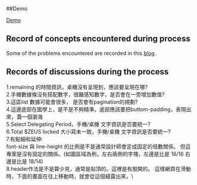 ##Demo

[Demo](https://zeus-network-demo.netlify.app/)

## Record of concepts encountered during process

Some of the problems encountered are recorded in this [blog](https://medium.com/@is_code_not_cold/%E5%89%8D%E7%AB%AF%E5%88%87%E7%89%88%E9%81%8E%E7%A8%8B%E4%B8%AD%E9%81%87%E5%88%B0%E7%9A%84%E8%A7%80%E5%BF%B5%E7%B4%80%E9%8C%84-6ddd2b2aef33).

## Records of discussions during the process

1.remaining 的時間資訊，桌機沒有呈現到，應該要呈現在哪?\
2.手機數據條沒有搭配數字，很難感知數字，是否會在一旁增加數值?\
3.這區list 數據可能會很多， 是否會有pagination的規劃?\
4.這邊底部在圖學上，是不是不夠精準。底部應該要把buttom-padding，表現出來，蓋一個瀏海\
5.Select Delegating Period，手機/桌機 文字資訊是否要統一?\
6.Total $ZEUS locked 大小寫未一致，手機/桌機 文字資訊是否要統一?\
7.有點細和延伸:\
font-size 與 line-height 的比例是不是通常設計師會定成固定的倍數關係。
但這專案是沒有固定的關係。(如圖區域為例，左右兩側的字塊，左邊是比是 16/16 右邊是比是 18/14)\
8.header作法是不是算少見，通常是貼頂的。這裡是有脫開的。
這樣網頁在滑動時，下面的畫面在往上移動時，就會從這個縫露出來。\
